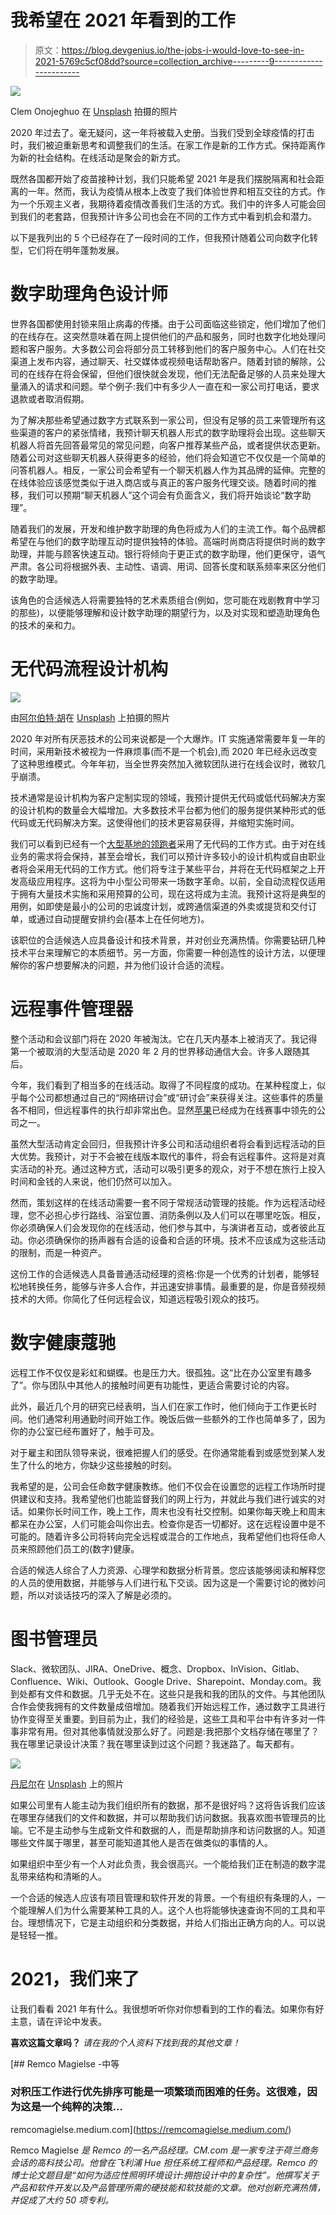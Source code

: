 # 我希望在 2021 年看到的工作

> 原文：<https://blog.devgenius.io/the-jobs-i-would-love-to-see-in-2021-5769c5cf08dd?source=collection_archive---------9----------------------->

![](img/23ff2489867f8201e74f97ff08bc4577.png)

Clem Onojeghuo 在 [Unsplash](https://unsplash.com?utm_source=medium&utm_medium=referral) 拍摄的照片

2020 年过去了。毫无疑问，这一年将被载入史册。当我们受到全球疫情的打击时，我们被迫重新思考和调整我们的生活。在家工作是新的工作方式。保持距离作为新的社会结构。在线活动是聚会的新方式。

既然各国都开始了疫苗接种计划，我们只能希望 2021 年是我们摆脱隔离和社会距离的一年。然而，我认为疫情从根本上改变了我们体验世界和相互交往的方式。作为一个乐观主义者，我期待着疫情改善我们生活的方式。我们中的许多人可能会回到我们的老套路，但我预计许多公司也会在不同的工作方式中看到机会和潜力。

以下是我列出的 5 个已经存在了一段时间的工作，但我预计随着公司向数字化转型，它们将在明年蓬勃发展。

# 数字助理角色设计师

世界各国都使用封锁来阻止病毒的传播。由于公司面临这些锁定，他们增加了他们的在线存在。这突然意味着在网上提供他们的产品和服务，同时也数字化地处理问题和客户服务。大多数公司会将部分员工转移到他们的客户服务中心。人们在社交渠道上发布内容，通过聊天、社交媒体或视频电话帮助客户。随着封锁的解除，公司的在线存在将会保留，但他们很快就会发现，他们无法配备足够的人员来处理大量涌入的请求和问题。举个例子:我们中有多少人一直在和一家公司打电话，要求退款或者取消假期。

为了解决那些希望通过数字方式联系到一家公司，但没有足够的员工来管理所有这些渠道的客户的紧张情绪，我预计聊天机器人形式的数字助理将会出现。这些聊天机器人将首先回答最常见的常见问题，向客户推荐某些产品，或者提供状态更新。随着公司对这些聊天机器人获得更多的经验，他们将会知道它不仅仅是一个简单的问答机器人。相反，一家公司会希望有一个聊天机器人作为其品牌的延伸。完整的在线体验应该感觉类似于进入商店或与真正的客户服务代理交谈。随着时间的推移，我们可以预期“聊天机器人”这个词会有负面含义，我们将开始谈论“数字助理”。

随着我们的发展，开发和维护数字助理的角色将成为人们的主流工作。每个品牌都希望在与他们的数字助理互动时提供独特的体验。高端时尚商店将提供时尚的数字助理，并能与顾客快速互动。银行将倾向于更正式的数字助理，他们更保守，语气严肃。各公司将根据外表、主动性、语调、用词、回答长度和联系频率来区分他们的数字助理。

该角色的合适候选人将需要独特的艺术素质组合(例如，您可能在戏剧教育中学习的那些)，以便能够理解和设计数字助理的期望行为，以及对实现和塑造助理角色的技术的亲和力。

# 无代码流程设计机构

![](img/a53d9bbf8e0f0d3c08d4a78bdb9fa753.png)

由[阿尔伯特·胡](https://unsplash.com/@alberthu?utm_source=medium&utm_medium=referral)在 [Unsplash](https://unsplash.com?utm_source=medium&utm_medium=referral) 上拍摄的照片

2020 年对所有厌恶技术的公司来说都是一个大爆炸。IT 实施通常需要年复一年的时间，采用新技术被视为一件麻烦事(而不是一个机会),而 2020 年已经永远改变了这种思维模式。今年年初，当全世界突然加入微软团队进行在线会议时，微软几乎崩溃。

技术通常是设计机构为客户定制实现的领域，我预计提供无代码或低代码解决方案的设计机构的数量会大幅增加。大多数技术平台都为他们的服务提供某种形式的低代码或无代码解决方案。这使得他们的技术更容易获得，并缩短实施时间。

我们可以看到已经有一个[大型基地的领跑者](https://nocodelist.co/agencies/)采用了无代码的工作方式。由于对在线业务的需求将会保持，甚至会增长，我们可以预计许多较小的设计机构或自由职业者将会采用无代码的工作方式。他们将专注于某些平台，并将在无代码框架之上开发高级应用程序。这将为中小型公司带来一场数字革命。以前，全自动流程仅适用于拥有大量技术实施和采用预算的公司，现在这将成为主流。我预计这将是典型的用例，如即使是最小的公司的忠诚度计划，或跨通信渠道的外卖或提货和交付订单，或通过自动提醒安排约会(基本上在任何地方)。

该职位的合适候选人应具备设计和技术背景，并对创业充满热情。你需要钻研几种技术平台来理解它的本质细节。另一方面，你需要一种创造性的设计方法，以便理解你的客户想要解决的问题，并为他们设计合适的流程。

# 远程事件管理器

整个活动和会议部门将在 2020 年被淘汰。它在几天内基本上被消灭了。我记得第一个被取消的大型活动是 2020 年 2 月的世界移动通信大会。许多人跟随其后。

今年，我们看到了相当多的在线活动。取得了不同程度的成功。在某种程度上，似乎每个公司都想通过自己的“网络研讨会”或“研讨会”来获得关注。这些事件的质量各不相同，但远程事件的执行却非常出色。显然[苹果](https://www.apple.com/apple-events/october-2020/)已经成为在线赛事中领先的公司之一。

虽然大型活动肯定会回归，但我预计许多公司和活动组织者将会看到远程活动的巨大优势。我预计，对于不会被在线版本取代的事件，将会有远程事件。这将是对真实活动的补充。通过这种方式，活动可以吸引更多的观众，对于不想在旅行上投入时间和金钱的人来说，他们仍然可以加入。

然而，策划这样的在线活动需要一套不同于常规活动管理的技能。作为远程活动经理，您不必担心步行路线、浴室位置、消防条例以及人们可以在哪里吃饭。相反，你必须确保人们会发现你的在线活动，他们参与其中，与演讲者互动，或者彼此互动。你必须确保你的扬声器有合适的设备和合适的环境。技术不应该成为这些活动的限制，而是一种资产。

这份工作的合适候选人具备普通活动经理的资格:你是一个优秀的计划者，能够轻松地转换任务，能够与许多人合作，并迅速安排事情。最重要的是，你是音频视频技术的大师。你简化了任何远程会议，知道远程吸引观众的技巧。

# 数字健康蔻驰

远程工作不仅仅是彩虹和蝴蝶。也是压力大。很孤独。这“比在办公室里有趣多了”。你与团队中其他人的接触时间更有功能性，更适合需要讨论的内容。

此外，最近几个月的研究已经表明，当人们在家工作时，他们倾向于工作更长时间。他们通常利用通勤时间开始工作。晚饭后做一些额外的工作也简单多了，因为你的办公室已经布置好了，触手可及。

对于雇主和团队领导来说，很难把握人们的感受。在你通常能看到或感觉到某人发生了什么的地方，你缺少这些接触的时刻。

我希望的是，公司会任命数字健康教练。他们不仅会在设置您的远程工作场所时提供建议和支持。我希望他们也能监督我们的网上行为，并就此与我们进行诚实的对话。如果你长时间工作，晚上工作，周末也没有社交控制。如果你每天晚上和周末都呆在办公室，人们可能会叫你出去。检查你是否一切都好。这在远程设置中是不可能的。随着许多公司将转向完全远程或混合的工作地点，我希望他们也将任命人员来照顾他们员工的(数字)健康。

合适的候选人综合了人力资源、心理学和数据分析背景。您应该能够阅读和解释您的人员的使用数据，并能够与人们进行私下交谈。因为这是一个需要讨论的微妙问题，所以对谈话技巧的深入了解是必须的。

# 图书管理员

Slack、微软团队、JIRA、OneDrive、概念、Dropbox、InVision、Gitlab、Confluence、Wiki、Outlook、Google Drive、Sharepoint、Monday.com。我到处都有文件和数据。几乎无处不在。这些只是我和我的团队的文件。与其他团队合作会使我拥有的文件数量成倍增加。随着我们开始远程工作，通过数字工具进行协作变得至关重要。到目前为止，我们的经验是，这些工具和平台中有许多对一件事非常有用。但对其他事情就没那么好了。问题是:我把那个文档存储在哪里了？我在哪里记录设计决策？我在哪里读到过这个问题？我迷路了。每天都有。

![](img/f1a79cf364e96e2633defbef1f357713.png)

[丹尼尔](https://unsplash.com/@setbydaniel?utm_source=medium&utm_medium=referral)在 [Unsplash](https://unsplash.com?utm_source=medium&utm_medium=referral) 上的照片

如果公司里有人能主动为我们组织所有的数据，那不是很好吗？这将告诉我们应该在哪里存储我们的文件和数据，并可以帮助我们访问数据。我喜欢图书管理员的比喻。它不是主动参与生成新文件和数据的人，而是帮助排序和访问数据的人。知道哪些文件属于哪里，甚至可能知道其他人是否在做类似的事情的人。

如果组织中至少有一个人对此负责，我会很高兴。一个能给我们正在制造的数字混乱带来结构和清晰的人。

一个合适的候选人应该有项目管理和软件开发的背景。一个有组织有条理的人，一个能理解人们为什么需要某种工具的人。这个人也将能够快速查询不同的工具和平台。理想情况下，它是主动组织和分类数据，并给人们指出正确方向的人。可以说是轻轻一推。

# 2021，我们来了

让我们看看 2021 年有什么。我很想听听你对你想看到的工作的看法。如果你有好主意，请在评论中发表。

**喜欢这篇文章吗？** *请在我的个人资料下找到我的其他文章！*

[](https://remcomagielse.medium.com/) [## Remco Magielse -中等

### 对积压工作进行优先排序可能是一项繁琐而困难的任务。这很难，因为这是一个纯粹的决策…

remcomagielse.medium.com](https://remcomagielse.medium.com/) 

Remco Magielse *是 Remco 的一名产品经理。CM.com 是一家专注于荷兰商务会话的高科技公司。他曾在飞利浦 Hue 担任系统工程师和产品经理。Remco 的博士论文题目是“如何为适应性照明环境设计:拥抱设计中的复杂性”。他撰写关于产品和软件开发以及产品管理所需的硬技能和软技能的文章。他对创新充满热情，并促成了大约 50 项专利。*